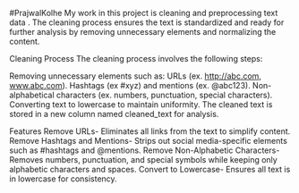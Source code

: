 

#PrajwalKolhe
My work in this project is cleaning and preprocessing text data . 
The cleaning process ensures the text is standardized and ready for further analysis by removing unnecessary elements and normalizing the content.

Cleaning Process
The cleaning process involves the following steps:

Removing unnecessary elements such as:
URLs (ex. http://abc.com, www.abc.com).
Hashtags (ex #xyz) and mentions (ex. @abc123).
Non-alphabetical characters (ex. numbers, punctuation, special characters).
Converting text to lowercase to maintain uniformity.
The cleaned text is stored in a new column named cleaned_text for analysis.

Features
Remove URLs- Eliminates all links from the text to simplify content.
Remove Hashtags and Mentions- Strips out social media-specific elements such as #hashtags and @mentions.
Remove Non-Alphabetic Characters- Removes numbers, punctuation, and special symbols while keeping only alphabetic characters and spaces.
Convert to Lowercase- Ensures all text is in lowercase for consistency.


